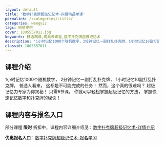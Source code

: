 ```yaml
---
layout: default
title: '数字扑克牌超级记忆术-网易精品单课'
permalink: /:categories/:title/
categories: wangyi2
tags: 网易提供
cover: 1005557011.jpg
keywords: 精选网课,网易云课堂,数字扑克牌超级记忆术
description: "1小时记忆1000个随机数字，2分钟记忆一副打乱扑克牌，1小时记忆10副打乱扑克牌，普通人看来，这都是不可能完成的任务！然而，这个真的很难吗？超级记忆力专家为你揭秘！只需6节课，你就可以轻松"
classid: 1005557011
---
```


## 课程介绍

1小时记忆1000个随机数字，
2分钟记忆一副打乱扑克牌，
1小时记忆10副打乱扑克牌，
普通人看来，
这都是不可能完成的任务！
然而，这个真的很难吗？
超级记忆力专家为你揭秘！
只需6节课，
你就可以轻松掌握超级记忆的方法，
掌握快速记忆数字和扑克牌的秘诀！

## 课程内容与报名入口

部分课程 **限时** 折扣中，课程内容详细介绍见：[数字扑克牌超级记忆术-详情介绍](https://study.163.com/course/introduction/1005557011.htm?share=1&shareId=1025206652&utm_campaign=share&utm_medium=iphoneShare&utm_source=&utm_u=1025206652)

**优惠报名入口**：[数字扑克牌超级记忆术-报名学习](https://study.163.com/course/introduction/1005557011.htm?share=1&shareId=1025206652&utm_campaign=share&utm_medium=iphoneShare&utm_source=&utm_u=1025206652)

